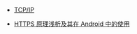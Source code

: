 * [TCP/IP](https://github.com/whyalwaysmea/LearningNotes/blob/master/http/TCP%E3%81%AEIP.md)

* [HTTPS 原理浅析及其在 Android 中的使用](http://mp.weixin.qq.com/s/-qqr8iB_VgAcDkD6_rewfg)
